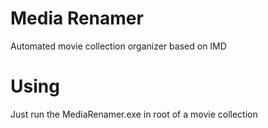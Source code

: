 # Media Renamer

Automated movie collection organizer based on IMD

# Using

Just run the MediaRenamer.exe in root of a movie collection
